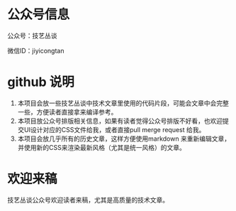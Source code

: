 # 公众号信息
公众号：技艺丛谈

微信ID：jiyicongtan

# github 说明
1. 本项目会放一些技艺丛谈中技术文章里使用的代码片段，可能会文章中会完整一些，方便读者直接拿来编译参考。
2. 本项目放公众号排版相关信息，如果有读者觉得公众号排版不好看，也欢迎提交UI设计对应的CSS文件给我，或者直接pull merge request 给我。
3. 本项目会放几乎所有的历史文章，这样方便使用markdown 来重新编辑文章，并使用新的CSS来渲染最新风格（尤其是统一风格）的文章。

# 欢迎来稿
技艺丛谈公众号欢迎读者来稿，尤其是高质量的技术文章。
